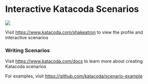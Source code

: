 # Interactive Katacoda Scenarios

[![](http://shields.katacoda.com/katacoda/shakeatron/count.svg)](https://www.katacoda.com/shakeatron "Get your profile on Katacoda.com")

Visit https://www.katacoda.com/shakeatron to view the profile and interactive scenarios

### Writing Scenarios
Visit https://www.katacoda.com/docs to learn more about creating Katacoda scenarios

For examples, visit https://github.com/katacoda/scenario-example
